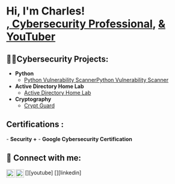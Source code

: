 <h1>Hi, I'm Charles! <br/><a href="https://github.com/charlesTrue">, <a href="https://| www.linkedin.com/in/charles-trouilliere/"> Cybersecurity Professional</a>, <a href="https://www.youtube.com/c/charlesTrue"> & YouTuber</a></h1>

<h2>👨‍💻Cybersecurity Projects:</h2>

- <b>Python</b>
  - [Python Vulnerability ScannerPython Vulnerability Scanner](www.youtube.com/@CharlesTro)
- <b>Active Directory Home Lab</b>
  - [Active Directory Home Lab](www.youtube.com/@CharlesTro)
- <b>Cryptography</b>
  - [Crypt Guard](www.youtube.com/@CharlesTro)

<h2>  Certifications :</h2>
- <b>Security +</b>
  - <b>Google Cybersecurity Certification</b>

<h2> 🤳 Connect with me:</h2>
[<img align="left" alt="CharlesTrouilliere | YouTube" width="22px" src="https://cdn.jsdelivr.net/npm/simple-icons@v3/icons/youtube.svg" />][youtube]
[<img align="left" alt="CharlesTrouilliere | LinkedIn" width="22px" src="https://cdn.jsdelivr.net/npm/simple-icons@v3/icons/linkedin.svg" />][linkedin]

[YouTube]: www.youtube.com/@CharlesTro
[linkedin]: www.linkedin.com/in/charles-trouilliere

<!--
**charlesTrue/charlesTrue** is a ✨ _special_ ✨ repository because its `README.md` (this file) appears on your GitHub profile.

Here are some ideas to get you started:

- 🔭 I’m currently working on ...
- 🌱 I’m currently learning ...
- 👯 I’m looking to collaborate on ...
- 🤔 I’m looking for help with ...
- 💬 Ask me about ...
- 📫 How to reach me: ...
- 😄 Pronouns: ...
- ⚡ Fun fact: ...
-->
